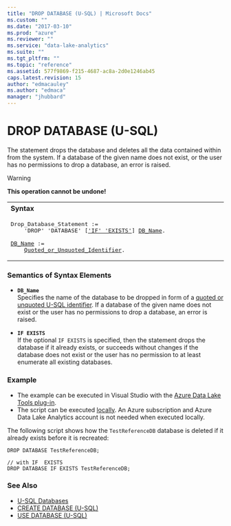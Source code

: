 ```yaml
---
title: "DROP DATABASE (U-SQL) | Microsoft Docs"
ms.custom: ""
ms.date: "2017-03-10"
ms.prod: "azure"
ms.reviewer: ""
ms.service: "data-lake-analytics"
ms.suite: ""
ms.tgt_pltfrm: ""
ms.topic: "reference"
ms.assetid: 577f9869-f215-4687-ac8a-2d0e1246ab45
caps.latest.revision: 15
author: "edmacauley"
ms.author: "edmaca"
manager: "jhubbard"
---
```

# DROP DATABASE (U-SQL)
The statement drops the database and deletes all the data contained within from the system. If a database of the given name does not exist, or the user has no permissions to drop a database, an error is raised.  
  
> [!WARNING]
> **This operation cannot be undone!**
  
<table><th align="left">Syntax</th><tr><td><pre>
Drop_Database_Statement :=                                                                               
    'DROP' 'DATABASE' [<a href="#iff_e">'IF' 'EXISTS'</a>] <a href="#DB_Name">DB_Name</a>.<br />
<a href="#DB_Name">DB_Name</a> :=  
    <a href="u-sql-identifiers.md">Quoted_or_Unquoted_Identifier</a>.
</pre></td></tr></table>
  
### Semantics of Syntax Elements  
-   <a name="DB_Name"></a>**`DB_Name`**   
    Specifies the name of the database to be dropped in form of a [quoted or unquoted U-SQL identifier](../u-sql/u-sql-identifiers.md). If a database of the given name does not exist or the user has no permissions to drop a database, an error is raised.   
  
-   <a name="iff_e"></a>**`IF EXISTS`**   
    If the optional `IF EXISTS` is specified, then the statement drops the database if it already exists, or succeeds without changes if the database does not exist or the user has no permission to at least enumerate all existing databases.  
  
### Example    
- The example can be executed in Visual Studio with the [Azure Data Lake Tools plug-in](https://www.microsoft.com/download/details.aspx?id=49504).  
- The script can be executed [locally](https://docs.microsoft.com/azure/data-lake-analytics/data-lake-analytics-data-lake-tools-get-started#run-u-sql-locally).  An Azure subscription and Azure Data Lake Analytics account is not needed when executed locally.

The following script shows how the `TestReferenceDB` database is deleted if it already exists before it is recreated:  
```
DROP DATABASE TestReferenceDB; 

// with IF  EXISTS
DROP DATABASE IF EXISTS TestReferenceDB; 
```
  
### See Also    
* [U-SQL Databases](../u-sql/u-sql-databases.md)  
* [CREATE DATABASE (U-SQL)](../u-sql/create-database-u-sql.md)
* [USE DATABASE (U-SQL)](../u-sql/use-database-u-sql.md)
